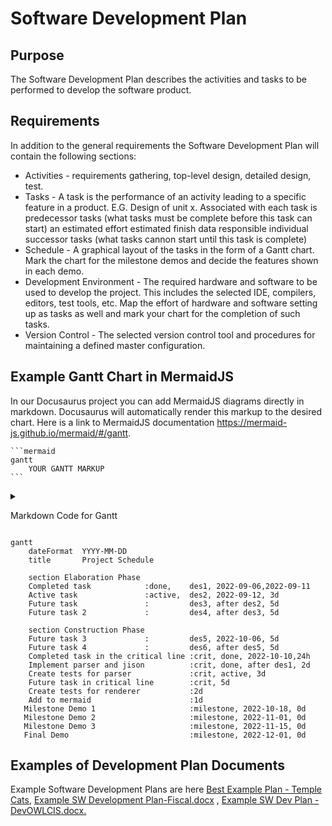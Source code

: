 # Software Development Plan   
## Purpose  
The Software Development Plan describes the activities and tasks to be performed to develop the 
software product.  
 
## Requirements 

In addition to the general requirements the Software Development Plan will contain the 
following sections:  

-   Activities - requirements gathering, top-level design, detailed design, test. 
-   Tasks - A task is the performance of an activity leading to a specific feature in a 
product. E.G. Design of unit x. Associated with each task is predecessor tasks (what 
tasks must be complete before this task can start) an estimated effort estimated 
finish data responsible individual successor tasks (what tasks cannon start until this 
task is complete)  
-   Schedule - A graphical layout of the tasks in the form of a Gantt chart. Mark the chart 
for the milestone demos and decide the features shown in each demo. 
-   Development Environment - The required hardware and software to be used to 
develop the project. This includes the selected IDE, compilers, editors, test tools, etc. 
Map the effort of hardware and software setting up as tasks as well and mark your 
chart for the completion of such tasks. 
-   Version Control - The selected version control tool and procedures for maintaining a 
defined master configuration. 

## Example Gantt Chart in MermaidJS

In our Docusaurus project you can add MermaidJS diagrams directly in markdown. Docusaurus will automatically render this markup to the desired chart.
Here is a link to MermaidJS documentation https://mermaid-js.github.io/mermaid/#/gantt.
````
```mermaid
gantt
    YOUR GANTT MARKUP
```
````

<details>

<summary>

Markdown Code for Gantt 

</summary>


````
```mermaid
gantt
    dateFormat  YYYY-MM-DD
    title       Project Schedule

    section Elaboration Phase
    Completed task            :done,    des1, 2022-09-06,2022-09-11
    Active task               :active,  des2, 2022-09-12, 3d
    Future task               :         des3, after des2, 5d
    Future task 2             :         des4, after des3, 5d

    section Construction Phase
    Future task 3             :         des5, 2022-10-06, 5d
    Future task 4             :         des6, after des5, 5d
    Completed task in the critical line :crit, done, 2022-10-10,24h
    Implement parser and jison          :crit, done, after des1, 2d
    Create tests for parser             :crit, active, 3d
    Future task in critical line        :crit, 5d
    Create tests for renderer           :2d
    Add to mermaid                      :1d
   Milestone Demo 1                     :milestone, 2022-10-18, 0d
   Milestone Demo 2                     :milestone, 2022-11-01, 0d
   Milestone Demo 3                     :milestone, 2022-11-15, 0d
   Final Demo                           :milestone, 2022-12-01, 0d


```
````

</details>

```mermaid
gantt
    dateFormat  YYYY-MM-DD
    title       Project Schedule

    section Elaboration Phase
    Completed task            :done,    des1, 2022-09-06,2022-09-11
    Active task               :active,  des2, 2022-09-12, 3d
    Future task               :         des3, after des2, 5d
    Future task 2             :         des4, after des3, 5d

    section Construction Phase
    Future task 3             :         des5, 2022-10-06, 5d
    Future task 4             :         des6, after des5, 5d
    Completed task in the critical line :crit, done, 2022-10-10,24h
    Implement parser and jison          :crit, done, after des1, 2d
    Create tests for parser             :crit, active, 3d
    Future task in critical line        :crit, 5d
    Create tests for renderer           :2d
    Add to mermaid                      :1d
   Milestone Demo 1                     :milestone, 2022-10-18, 0d
   Milestone Demo 2                     :milestone, 2022-11-01, 0d
   Milestone Demo 3                     :milestone, 2022-11-15, 0d
   Final Demo                           :milestone, 2022-12-01, 0d

```

## Examples of Development Plan Documents 

<p>Example Software Development Plans are here <a class="instructure_file_link instructure_scribd_file inline_disabled" title="V2_Software Development Plan - Temple Cats (1).docx" href="https://templeu.instructure.com/courses/114202/files/19367287?wrap=1" target="_blank" rel="noopener" data-canvas-previewable="false" data-api-endpoint="https://templeu.instructure.com/api/v1/courses/114202/files/19367287" data-api-returntype="File">Best Example Plan - Temple Cats</a>, <a class="instructure_file_link instructure_scribd_file inline_disabled" title="Example SW Development Plan-Fiscal.docx" href="https://templeu.instructure.com/courses/114202/files/19367276?wrap=1" target="_blank" rel="noopener" data-canvas-previewable="false" data-api-endpoint="https://templeu.instructure.com/api/v1/courses/114202/files/19367276" data-api-returntype="File">Example SW Development Plan-Fiscal.docx</a> , <a class="instructure_file_link instructure_scribd_file inline_disabled" title="Example SW Dev Plan - DevOWLCIS.docx" href="https://templeu.instructure.com/courses/114202/files/19367249?wrap=1" target="_blank" rel="noopener" data-canvas-previewable="false" data-api-endpoint="https://templeu.instructure.com/api/v1/courses/114202/files/19367249" data-api-returntype="File">Example SW Dev Plan - DevOWLCIS.docx. </a></p>

